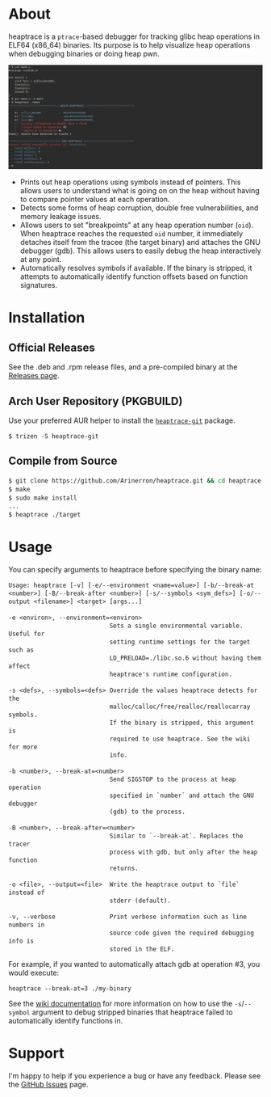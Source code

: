 # About

heaptrace is a `ptrace`-based debugger for tracking glibc heap operations in ELF64 (x86_64) binaries. Its purpose is to help visualize heap operations when debugging binaries or doing heap pwn.

![screenshot.png](screenshot.png)

* Prints out heap operations using symbols instead of pointers. This allows users to understand what is going on on the heap without having to compare pointer values at each operation.
* Detects some forms of heap corruption, double free vulnerabilities, and memory leakage issues.
* Allows users to set "breakpoints" at any heap operation number (`oid`). When heaptrace reaches the requested `oid` number, it immediately detaches itself from the tracee (the target binary) and attaches the GNU debugger (gdb). This allows users to easily debug the heap interactively at any point.
* Automatically resolves symbols if available. If the binary is stripped, it attempts to automatically identify function offsets based on function signatures.

# Installation
## Official Releases

See the .deb and .rpm release files, and a pre-compiled binary at the [Releases page](https://github.com/Arinerron/heaptrace/releases/).

## Arch User Repository (PKGBUILD)

Use your preferred AUR helper to install the [`heaptrace-git`](https://aur.archlinux.org/packages/heaptrace-git/) package.

```
$ trizen -S heaptrace-git
```

## Compile from Source

```sh
$ git clone https://github.com/Arinerron/heaptrace.git && cd heaptrace
$ make
$ sudo make install
...
$ heaptrace ./target
```

# Usage

You can specify arguments to heaptrace before specifying the binary name:

```
Usage: heaptrace [-v] [-e/--environment <name=value>] [-b/--break-at <number>] [-B/--break-after <number>] [-s/--symbols <sym_defs>] [-o/--output <filename>] <target> [args...]

-e <environ>, --environment=<environ>
                            Sets a single environmental variable. Useful for 
                            setting runtime settings for the target such as 
                            LD_PRELOAD=./libc.so.6 without having them affect 
                            heaptrace's runtime configuration.

-s <defs>, --symbols=<defs> Override the values heaptrace detects for the 
                            malloc/calloc/free/realloc/reallocarray symbols. 
                            If the binary is stripped, this argument is 
                            required to use heaptrace. See the wiki for more 
                            info.

-b <number>, --break-at=<number>
                            Send SIGSTOP to the process at heap operation 
                            specified in `number` and attach the GNU debugger 
                            (gdb) to the process.

-B <number>, --break-after=<number>
                            Similar to `--break-at`. Replaces the tracer 
                            process with gdb, but only after the heap function 
                            returns.

-o <file>, --output=<file>  Write the heaptrace output to `file` instead of 
                            stderr (default).

-v, --verbose               Print verbose information such as line numbers in
                            source code given the required debugging info is
                            stored in the ELF.
```

For example, if you wanted to automatically attach gdb at operation #3, you would execute:

```
heaptrace --break-at=3 ./my-binary
```

See the [wiki documentation](https://github.com/Arinerron/heaptrace/wiki/Dealing-with-a-Stripped-Binary) for more information on how to use the `-s`/`--symbol` argument to debug stripped binaries that heaptrace failed to automatically identify functions in.

# Support

I'm happy to help if you experience a bug or have any feedback. Please see the [GitHub Issues](https://github.com/Arinerron/heaptrace/issues) page.

